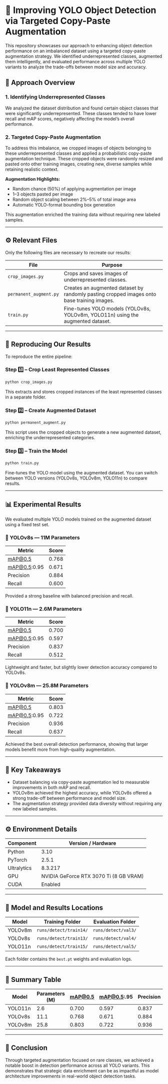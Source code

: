 # 🧠 Improving YOLO Object Detection via Targeted Copy-Paste Augmentation

This repository showcases our approach to enhancing object detection performance on an imbalanced dataset using a targeted copy-paste augmentation strategy. We identified underrepresented classes, augmented them intelligently, and evaluated performance across multiple YOLO variants to analyze the trade-offs between model size and accuracy.

## 🚀 Approach Overview

### 1. Identifying Underrepresented Classes
We analyzed the dataset distribution and found certain object classes that were significantly underrepresented. These classes tended to have lower recall and mAP scores, negatively affecting the model’s overall performance.

### 2. Targeted Copy-Paste Augmentation
To address this imbalance, we cropped images of objects belonging to these underrepresented classes and applied a probabilistic copy-paste augmentation technique. These cropped objects were randomly resized and pasted onto other training images, creating new, diverse samples while retaining realistic context.

**Augmentation Highlights:**
- Random chance (50%) of applying augmentation per image  
- 1–3 objects pasted per image  
- Random object scaling between 2%–5% of total image area  
- Automatic YOLO-format bounding box generation  

This augmentation enriched the training data without requiring new labeled samples.

---

## ⚙️ Relevant Files

Only the following files are necessary to recreate our results:

| File | Purpose |
|------|----------|
| `crop_images.py` | Crops and saves images of underrepresented classes. |
| `permanent_augment.py` | Creates an augmented dataset by randomly pasting cropped images onto base training images. |
| `train.py` | Fine-tunes YOLO models (YOLOv8s, YOLOv8m, YOLO11n) using the augmented dataset. |

---

## 🧩 Reproducing Our Results

To reproduce the entire pipeline:

### Step 1️⃣ – Crop Least Represented Classes
```bash
python crop_images.py
```
This extracts and stores cropped instances of the least represented classes in a separate folder.

### Step 2️⃣ – Create Augmented Dataset
```bash
python permanent_augment.py
```
This script uses the cropped objects to generate a new augmented dataset, enriching the underrepresented categories.

### Step 3️⃣ – Train the Model
```bash
python train.py
```
Fine-tunes the YOLO model using the augmented dataset. You can switch between YOLO versions (YOLOv8s, YOLOv8m, YOLO11n) to compare results.

---

## 📊 Experimental Results

We evaluated multiple YOLO models trained on the augmented dataset using a fixed test set.

### 🔹 YOLOv8s — 11M Parameters
| Metric | Score |
|---------|--------|
| mAP@0.5 | 0.768 |
| mAP@0.5:0.95 | 0.671 |
| Precision | 0.884 |
| Recall | 0.600 |

Provided a strong baseline with balanced precision and recall.

### 🔹 YOLO11n — 2.6M Parameters
| Metric | Score |
|---------|--------|
| mAP@0.5 | 0.700 |
| mAP@0.5:0.95 | 0.597 |
| Precision | 0.837 |
| Recall | 0.512 |

Lightweight and faster, but slightly lower detection accuracy compared to YOLOv8s.

### 🔹 YOLOv8m — 25.8M Parameters
| Metric | Score |
|---------|--------|
| mAP@0.5 | 0.803 |
| mAP@0.5:0.95 | 0.722 |
| Precision | 0.936 |
| Recall | 0.637 |

Achieved the best overall detection performance, showing that larger models benefit more from high-quality augmentation.

---

## 🧠 Key Takeaways
- Dataset balancing via copy-paste augmentation led to measurable improvements in both mAP and recall.  
- YOLOv8m achieved the highest accuracy, while YOLOv8s offered a strong trade-off between performance and model size.  
- The augmentation strategy provided data diversity without requiring any new labeled samples.

---

## ⚙️ Environment Details

| Component | Version / Hardware |
|------------|--------------------|
| Python | 3.10 |
| PyTorch | 2.5.1 |
| Ultralytics | 8.3.217 |
| GPU | NVIDIA GeForce RTX 3070 Ti (8 GB VRAM) |
| CUDA | Enabled |

---

## 📁 Model and Results Locations

| Model | Training Folder | Evaluation Folder |
|--------|------------------|-------------------|
| YOLOv8m | `runs/detect/train14/` | `runs/detect/val3/` |
| YOLOv8s | `runs/detect/train13/` | `runs/detect/val4/` |
| YOLO11n | `runs/detect/train15/` | `runs/detect/val5/` |

Each folder contains the `best.pt` weights and evaluation logs.

---

## 🧾 Summary Table

| Model | Parameters (M) | mAP@0.5 | mAP@0.5:.95 | Precision | Recall |
|--------|----------------|----------|--------------|------------|---------|
| YOLO11n | 2.6 | 0.700 | 0.597 | 0.837 | 0.512 |
| YOLOv8s | 11.1 | 0.768 | 0.671 | 0.884 | 0.600 |
| YOLOv8m | 25.8 | 0.803 | 0.722 | 0.936 | 0.637 |

---

## 🏁 Conclusion

Through targeted augmentation focused on rare classes, we achieved a notable boost in detection performance across all YOLO variants. This demonstrates that strategic data enrichment can be as impactful as model architecture improvements in real-world object detection tasks.
